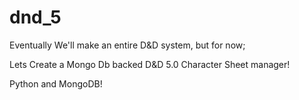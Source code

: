 # dnd_5

Eventually We'll make an entire D&D system, but for now;

Lets Create a Mongo Db backed D&D 5.0 Character Sheet manager!


Python and MongoDB!
